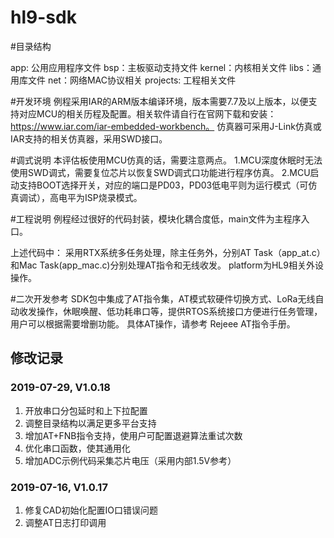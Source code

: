 # hl9-sdk

#目录结构

app: 公用应用程序文件
bsp：主板驱动支持文件
kernel：内核相关文件
libs：通用库文件
net：网络MAC协议相关
projects: 工程相关文件

#开发环境
例程采用IAR的ARM版本编译环境，版本需要7.7及以上版本，以便支持对应MCU的相关历程及配置。相关软件请自行在官网下载和安装：https://www.iar.com/iar-embedded-workbench。
仿真器可采用J-Link仿真或IAR支持的相关仿真器，采用SWD接口。

#调式说明
本评估板使用MCU仿真的话，需要注意两点。
1.MCU深度休眠时无法使用SWD调式，需要复位芯片以恢复SWD调式口功能进行程序仿真。
2.MCU启动支持BOOT选择开关，对应的端口是PD03，PD03低电平则为运行模式（可仿真调试），高电平为ISP烧录模式。

#工程说明
例程经过很好的代码封装，模块化耦合度低，main文件为主程序入口。

上述代码中：
采用RTX系统多任务处理，除主任务外，分别AT Task（app_at.c）和Mac Task(app_mac.c)分别处理AT指令和无线收发。
platform为HL9相关外设操作。

#二次开发参考
SDK包中集成了AT指令集，AT模式软硬件切换方式、LoRa无线自动收发操作，休眠唤醒、低功耗串口等，提供RTOS系统接口方便进行任务管理，用户可以根据需要增删功能。
具体AT操作，请参考 Rejeee AT指令手册。

## 修改记录
### 2019-07-29, V1.0.18
1. 开放串口分包延时和上下拉配置
2. 调整目录结构以满足更多平台支持
3. 增加AT+FNB指令支持，使用户可配置退避算法重试次数
4. 优化串口函数，使其通用化
5. 增加ADC示例代码采集芯片电压（采用内部1.5V参考）

### 2019-07-16, V1.0.17
1. 修复CAD初始化配置IO口错误问题
2. 调整AT日志打印调用


